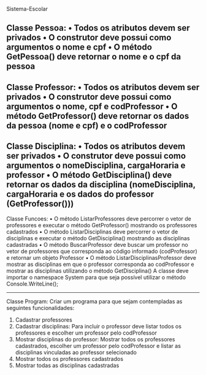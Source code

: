 Sistema-Escolar

Classe Pessoa:
• Todos os atributos devem ser privados
• O construtor deve possui como argumentos o nome e cpf
• O método GetPessoa() deve retornar o nome e o cpf da pessoa
------------------------------------------------------------------------------
Classe Professor:
• Todos os atributos devem ser privados
• O construtor deve possui como argumentos o nome, cpf e codProfessor
• O método GetProfessor() deve retornar os dados da pessoa (nome e cpf) e o
codProfessor
------------------------------------------------------------------------------
Classe Disciplina:
• Todos os atributos devem ser privados
• O construtor deve possui como argumentos o nomeDisciplina, cargaHoraria e
professor
• O método GetDisciplina() deve retornar os dados da disciplina (nomeDisciplina,
cargaHoraria e os dados do professor (GetProfessor()))
------------------------------------------------------------------------------
Classe Funcoes:
• O método ListarProfessores deve percorrer o vetor de professores e executar o
método GetProfessor() mostrando os professores cadastrados
• O método ListarDisciplinas deve percorrer o vetor de disciplinas e executar o método
GetDisciplina() mostrando as disciplinas cadastradas
• O método BuscarProfessor deve buscar um professor no vetor de professores que
corresponda ao código informado (codProfessor) e retornar um objeto Professor
• O método ListarDisciplinasProfessor deve mostrar as disciplinas em que o professor
corresponda ao codProfessor e mostrar as disciplinas utilizando o método
GetDisciplina()
A classe deve importar o namespace System para que seja possível utilizar o método
Console.WriteLine();

------------------------------------------------------------------------------
Classe Program:
Criar um programa para que sejam contempladas as seguintes funcionalidades:
1. Cadastrar professores
2. Cadastrar disciplinas: Para incluir o professor deve listar todos os professores e
escolher um professor pelo codProfessor
3. Mostrar disciplinas do professor: Mostrar todos os professores cadastrados, escolher
um professor pelo codProfessor e listar as disciplinas vinculadas ao professor
selecionado
4. Mostrar todos os professores cadastrados
5. Mostrar todas as disciplinas cadastradas
